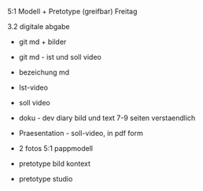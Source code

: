 5:1 Modell + Pretotype (greifbar) Freitag

3.2 digitale abgabe
   - git md + bilder
   - git md - ist und soll video

   - bezeichung md

   - Ist-video
   - soll video
   - doku - dev diary bild und text 7-9 seiten verstaendlich
   - Praesentation - soll-video, in pdf form
   - 2 fotos 5:1 pappmodell
   - pretotype bild kontext
   - pretotype studio 

